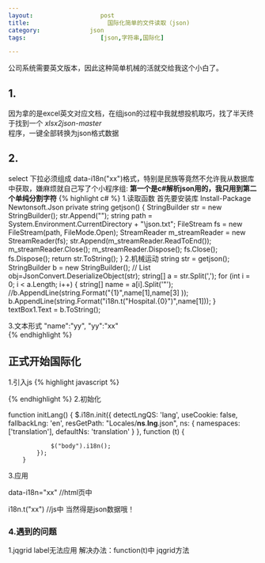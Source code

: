 ```yaml
---
layout:                   post
title:                      国际化简单的文件读取（json)
category:              json
tags:                     [json,字符串,国际化]

---
```


公司系统需要英文版本，因此这种简单机械的活就交给我这个小白了。

## 1.

因为拿的是excel英文对应文档，在组json的过程中我就想投机取巧，找了半天终于找到一个 *xlsx2json-master*      
程序，一键全部转换为json格式数据

## 2.
select 下拉必须组成 data-i18n("xx")格式，特别是民族等竟然不允许我从数据库中获取，嫌麻烦就自己写了个小程序组:
**第一个是c#解析json用的，我只用到第二个单纯分割字符**
{% highlight c# %}
1.读取函数
首先要安装库 Install-Package Newtonsoft.Json
  private string getjson()
        {
            StringBuilder str = new StringBuilder();
            str.Append("");
            string path = System.Environment.CurrentDirectory + "\\json.txt";
            FileStream fs = new FileStream(path, FileMode.Open);
            StreamReader m_streamReader = new StreamReader(fs);
            str.Append(m_streamReader.ReadToEnd());
            m_streamReader.Close();
            m_streamReader.Dispose();
            fs.Close();
            fs.Dispose();
            return str.ToString();
        } 
2.机械运动
    string str = getjson();
            StringBuilder b = new StringBuilder();
           // List obj=JsonConvert.DeserializeObject<List>(str);
            string[] a = str.Split(',');
            for (int i = 0; i < a.Length; i++)
            {
                string[] name = a[i].Split('"');
                //b.AppendLine(string.Format("{1}",name[1],name[3] ));
               b.AppendLine(string.Format("i18n.t(\"Hospital.{0}\")",name[1]));
            }
            textBox1.Text = b.ToString();     

3.文本形式
"name":"yy",
"yy":"xx"           
{% endhighlight %}

## 正式开始国际化

1.引入js
{% highlight javascript %}
<script src="../assets/js/i18next.js" type="text/javascript"></script>
{% endhighlight %}
2.初始化

  function initLang() {
            $.i18n.init({
                detectLngQS: 'lang',
                useCookie: false,
                fallbackLng: 'en',
                resGetPath: "Locales/__ns__.__lng__.json",
                ns: {
                    namespaces: ['translation'],
                    defaultNs: 'translation'
                }
            }, function (t) {

                $("body").i18n();
            });
        }
3.应用

data-i18n="xx" //html页中

i18n.t("xx") //js中
当然得是json数据哦！

### 4.遇到的问题

1.jqgrid label无法应用
解决办法：function(t)中 jqgrid方法


